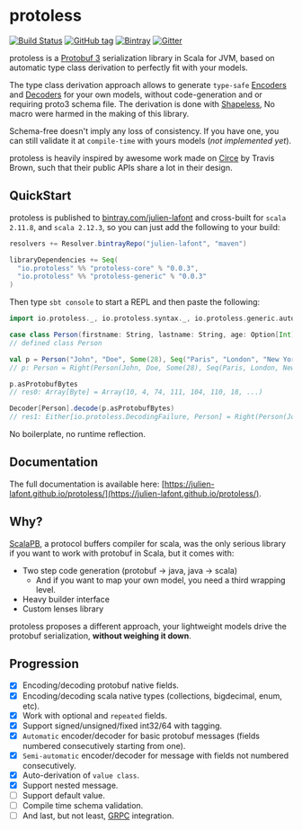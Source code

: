 # protoless

[![Build Status](https://travis-ci.org/julien-lafont/protoless.svg)](https://travis-ci.org/julien-lafont/protoless)
[![GitHub tag](https://img.shields.io/github/tag/julien-lafont/protoless.svg)]()
[![Bintray](https://img.shields.io/bintray/v/julien-lafont/maven/protoless-core.svg)]()
[![Gitter](https://img.shields.io/gitter/room/julien-lafont/protoless.js.svg)]()

protoless is a [Protobuf 3](https://developers.google.com/protocol-buffers/docs/proto3) serialization
library in Scala for JVM, based on automatic type class derivation to perfectly fit with your models.

The type class derivation approach allows to generate `type-safe` [Encoders](https://julien-lafont.github.io/protoless/api/io/protoless/index.html/io/protoless/Encoder.html)
and [Decoders](https://julien-lafont.github.io/protoless/api/io/protoless/index.html/io/protoless/Encoder.html) for your own models,
without code-generation and or requiring proto3 schema file. The derivation is done with [Shapeless](https://github.com/milessabin/shapeless),
No macro were harmed in the making of this library.

Schema-free doesn't imply any loss of consistency. If you have one, you can still validate it at `compile-time` with yours models (*not implemented yet*).

protoless is heavily inspired by awesome work made on [Circe](http://circe.io) by Travis Brown, such that their public APIs share a lot in their design.

## QuickStart

protoless is published to [bintray.com/julien-lafont](https://bintray.com/julien-lafont/maven) and cross-built for `scala 2.11.8`, and `scala 2.12.3`, so you can just add the following to your build:

```scala
resolvers += Resolver.bintrayRepo("julien-lafont", "maven")

libraryDependencies += Seq(
  "io.protoless" %% "protoless-core" % "0.0.3",
  "io.protoless" %% "protoless-generic" % "0.0.3"
)
```

Then type `sbt console` to start a REPL and then paste the following:

```scala
import io.protoless._, io.protoless.syntax._, io.protoless.generic.auto._

case class Person(firstname: String, lastname: String, age: Option[Int], locations: Seq[String])
// defined class Person

val p = Person("John", "Doe", Some(28), Seq("Paris", "London", "New York"))
// p: Person = Right(Person(John, Doe, Some(28), Seq(Paris, London, New York)

p.asProtobufBytes
// res0: Array[Byte] = Array(10, 4, 74, 111, 104, 110, 18, ...)

Decoder[Person].decode(p.asProtobufBytes)
// res1: Either[io.protoless.DecodingFailure, Person] = Right(Person(John, Doe, Some(28), Seq(Paris, London, New York)))

```

No boilerplate, no runtime reflection.

## Documentation

The full documentation is available here: [https://julien-lafont.github.io/protoless/](https://julien-lafont.github.io/protoless/).

## Why?

[ScalaPB](https://github.com/scalapb/ScalaPB), a protocol buffers compiler for scala, was the only serious library
if you want to work with protobuf in Scala, but it comes with:
 * Two step code generation (protobuf -> java, java -> scala)
   * And if you want to map your own model, you need a third wrapping level.
 * Heavy builder interface
 * Custom lenses library

protoless proposes a different approach, your lightweight models drive the protobuf serialization, **without weighing it down**.

## Progression

- [x] Encoding/decoding protobuf native fields.
- [x] Encoding/decoding scala native types (collections, bigdecimal, enum, etc).
- [x] Work with optional and `repeated` fields.
- [x] Support signed/unsigned/fixed int32/64 with tagging.
- [x] `Automatic` encoder/decoder for basic protobuf messages (fields numbered consecutively starting from one).
- [x] `Semi-automatic` encoder/decoder for message with fields not numbered consecutively.
- [x] Auto-derivation of `value class`.
- [x] Support nested message.
- [ ] Support default value.
- [ ] Compile time schema validation.
- [ ] And last, but not least, [GRPC](https://grpc.io/) integration.
